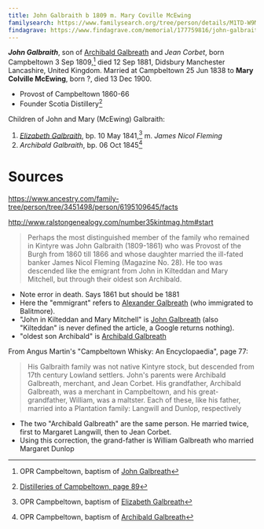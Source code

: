 ```yaml
---
title: John Galbraith b 1809 m. Mary Coville McEwing
familysearch: https://www.familysearch.org/tree/person/details/M1TD-W9M
findagrave: https://www.findagrave.com/memorial/177759816/john-galbraith
---
```

***John Galbraith***, son of [Archibald Galbreath](galbreath-archibald-1760.md) and *Jean Corbet*, born Campbeltown 3 Sep 1809,[^birth] died 12 Sep 1881, Didsbury Manchester Lancashire, United Kingdom.  Married at Campbeltown 25 Jun 1838 to **Mary Colville McEwing**, born ?, died 13 Dec 1900.

- Provost of Campbeltown 1860-66
- Founder Scotia Distillery[^scotia1]

Children of John and Mary (McEwing) Galbraith:

1. *[Elizabeth Galbraith](galbraith-elizabeth-1841.md)*, bp. 10 May 1841,[^birth-elizabeth] m. *James Nicol Fleming* 
2. *Archibald Galbraith*, bp. 06 Oct 1845[^birth-archibald]

# Sources

https://www.ancestry.com/family-tree/person/tree/3451498/person/6195109645/facts

http://www.ralstongenealogy.com/number35kintmag.htm#start

> Perhaps the most distinguished member of the family who remained 
> in Kintyre was John Galbraith (1809-1861) who was Provost of
> the Burgh from 1860 till 1866 and whose daughter married the 
> ill-fated banker James Nicol Fleming (Magazine No. 28).
> He too was descended like the emigrant from John in Kilteddan 
> and Mary Mitchell, but through their oldest son Archibald. 

- Note error in death.  Says 1861 but should be 1881
- Here the "emmigrant" refers to [Alexander Galbreath](galbreath-alexander-1753.md) (who immigrated to Balitmore).
- "John in Kilteddan and Mary Mitchell" is [John Galbreath](galbreath-john-1680.md) (also "Kilteddan" is never defined the article, a Google returns nothing).
- "oldest son Archibald" is [Archibald Galbreath](galbreath-archibald-1708.md)

From Angus Martin's "Campbeltown Whisky: An Encyclopaedia", page 77:

> His Galbraith family was not native Kintyre stock,
> but descended from  17th century Lowland settlers. John's
> parents were Archibald Galbreath, merchant, and Jean
> Corbet. His grandfather, Archibald Galbreath, was a 
> merchant in Campbeltown, and his great-grandfather,
> William, was a maltster. Each of these, like his father,
> married into a Plantation family: Langwill and Dunlop,
> respectively

- The two "Archibald Galbreath" are the same person.  He married twice, first to Margaret Langwill, then to Jean Corbet.
- Using this correction, the grand-father is William Galbreath who married Margaret Dunlop

[^birth]: OPR Campbeltown, baptism of [John Galbreath](/sources/opr-campbeltown-births.md#1809-09-05-john-galbreath)

[^scotia1]: [Distilleries of Campbeltown, page 89](/sources/distilleries-of-campbeltown.md#page-89)

[^birth-elizabeth]: OPR Campbeltown, baptism of [Elizabeth Galbreath](/sources/opr-campbeltown-births.md#1841-05-10-elizabeth-galbreath)

[^birth-archibald]: OPR Campbeltown, baptism of [Archibald Galbreath](/sources/opr-campbeltown-births.md#1845-10-06-archibald-galbreath)
